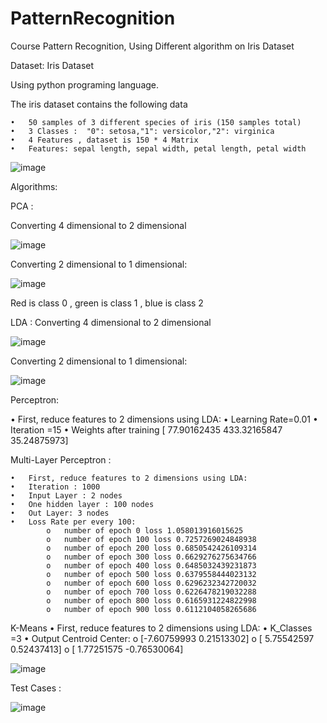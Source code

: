 # PatternRecognition
Course Pattern Recognition, Using Different algorithm on  Iris Dataset


Dataset: Iris Dataset

Using python programing language.

The iris dataset contains the following data

    •	50 samples of 3 different species of iris (150 samples total)
    •	3 Classes :  "0": setosa,"1": versicolor,"2": virginica
    •	4 Features , dataset is 150 * 4 Matrix
    •	Features: sepal length, sepal width, petal length, petal width
    
    
 
![image](https://user-images.githubusercontent.com/26040529/113583958-9525b000-962a-11eb-9022-382bf086b7bc.png)

Algorithms:


PCA :

Converting 4 dimensional to 2 dimensional

![image](https://user-images.githubusercontent.com/26040529/113584088-c43c2180-962a-11eb-949d-b8d4c82b4850.png)

Converting 2 dimensional to 1 dimensional:

![image](https://user-images.githubusercontent.com/26040529/113584129-d027e380-962a-11eb-8b57-c80eca7aa19b.png)

Red  is class 0 , green is class 1 , blue is class 2



LDA :
Converting 4 dimensional to 2 dimensional

![image](https://user-images.githubusercontent.com/26040529/113584233-efbf0c00-962a-11eb-9071-8882d837f932.png)


Converting 2 dimensional to 1 dimensional:

![image](https://user-images.githubusercontent.com/26040529/113584262-f9487400-962a-11eb-84df-d67c6c6acdfb.png)



Perceptron:

•	First, reduce features to 2 dimensions using LDA:
•	Learning Rate=0.01
•	Iteration =15
•	Weights after training [ 77.90162435 433.32165847  35.24875973]



Multi-Layer Perceptron :



    •	First, reduce features to 2 dimensions using LDA:
    •	Iteration : 1000
    •	Input Layer : 2 nodes
    •	One hidden layer : 100 nodes
    •	Out Layer: 3 nodes
    •	Loss Rate per every 100:
            o	number of epoch 0 loss 1.058013916015625
            o	number of epoch 100 loss 0.7257269024848938
            o	number of epoch 200 loss 0.6850542426109314
            o	number of epoch 300 loss 0.6629276275634766
            o	number of epoch 400 loss 0.6485032439231873
            o	number of epoch 500 loss 0.6379558444023132
            o	number of epoch 600 loss 0.6296232342720032
            o	number of epoch 700 loss 0.6226478219032288
            o	number of epoch 800 loss 0.6165931224822998
            o	number of epoch 900 loss 0.6112104058265686



K-Means
    •	First, reduce features to 2 dimensions using LDA:
    •	K_Classes =3
    •	Output Centroid Center:
            o	[-7.60759993  0.21513302]
            o	 [ 5.75542597  0.52437413]
            o	 [ 1.77251575 -0.76530064]

![image](https://user-images.githubusercontent.com/26040529/113584390-2137d780-962b-11eb-8fa9-0c54a93a4394.png)



Test Cases :





![image](https://user-images.githubusercontent.com/26040529/113584511-44fb1d80-962b-11eb-8fc1-07a94d757a58.png)

				







